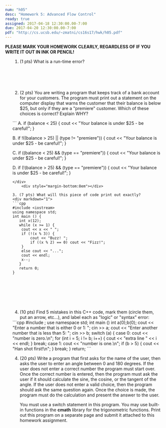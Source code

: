 ```yaml
---
num: "h05"
desc: "Homework 5: Advanced Flow Control"
ready: true
assigned: 2017-04-18 12:30:00.00-7:00
due: 2017-04-20 12:30:00.00-7:00
pdf: "http://cs.ucsb.edu/~zmatni/cs16s17/hwk/h05.pdf"
---
```

<b>PLEASE MARK YOUR HOMEWORK CLEARLY, REGARDLESS OF IF YOU WRITE IT OUT IN INK OR PENCIL!</b>

<ol markdown="1">

1. (1 pts) What is a run-time error?
	<div style="margin-bottom:6em"></div>

2. (2 pts) You are writing a program that keeps track of a bank account for your customers.
	The program must print out a statement on the computer display that warns the customer that their 
	balance is below $25, but only if they are a "premiere" customer. Which of these choices is correct? 
	Explain WHY?
	<div style="margin-bottom:1em"></div> 
	        
<div markdown="1">
```
A.  if (balance < 25) { cout << "Your balance is under $25 - be careful!"; }

B.  if !((balance > 25) || (type != "premiere")) { cout << "Your balance is under $25 - be careful!"; }

C.  if ((balance < 25) && (type == "premiere")) { cout << "Your balance is under $25 - be careful!"; }

D.  if (!(balance > 25) && (type == "premiere")) { cout << "Your balance is under $25 - be careful!"; }

```
</div>
	<div style="margin-bottom:8em"></div>

3. (7 pts) What will this piece of code print out exactly?
<div markdown="1">
```cpp
#include <iostream>
using namespace std;
int main () {
   int x(12);
   while (x >= 1) { 
	cout << x << " "; 
	if (!(x % 3)) {
		cout << "Buzz! ";
		if ((x % 2) == 0) cout << "Fizz!"; 
	}
	else cout << "...";
	cout << endl;
	x--;
   }	
   return 0;
}	
```
</div>
<div style="margin-bottom:8em"></div>

<div class="pagebreak"></div>

4. (10 pts) Find 5 mistakes in this C++ code, mark them (circle them, put an arrow, etc...), and label each as "logic" or "syntax" error:
<div markdown="1">
```cpp
#include <iostream>;
use namespace std;
int main () 
	    int a(0);b(0);
		cout << "Enter a number that is either 0 or 1: ";
		cin >> a;
		cout << "Enter another number that is less than 5: ";
		cin >> b;
		switch (a) { 
			case 0: 
			cout << "number is zero.\n"; 
			for (int i = 5; i != b; i++) {
				cout << "extra line " << i << endl;
			}
			break; 
			case 1: 
			cout << "number is one.\n"; 
			if (b > 5) {
				cout << "Han shot first!\n";
			}
			break; 
		}
		return;
```
</div>
	
4.	(20 pts) Write a program that first asks for the name of the user, then asks the user to enter 
	an angle between 0 and 180 degrees. If the user does not enter a correct number 
	the program must start over. Once the correct number is entered, then the program must ask the user 
	if it should calculate the sine, the cosine, or the tangent of the angle. If the user does not enter a 
	valid choice, then the program should ask the same question again. Once the choice is made, the 
	program must do the calculation and present the answer to the user.
	<div style="margin-bottom:1em"></div>
	You must use a switch statement in this program. You may use built-in functions in 
	the <strong>cmath</strong> library for the trigonometric functions. Print out this program on a separate page 
	and submit it attached to this homework assignment.
	
</ol>
